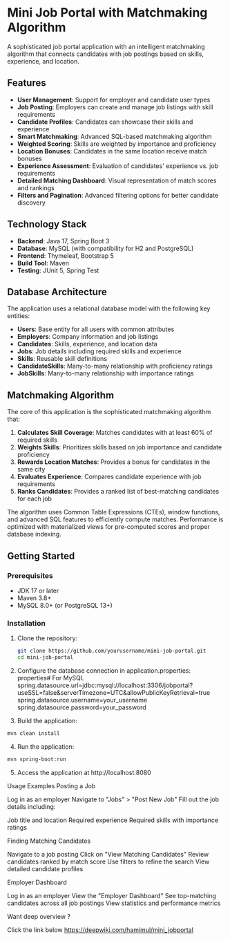 # Mini Job Portal with Matchmaking Algorithm

A sophisticated job portal application with an intelligent matchmaking algorithm that connects candidates with job postings based on skills, experience, and location.

## Features

- **User Management**: Support for employer and candidate user types
- **Job Posting**: Employers can create and manage job listings with skill requirements
- **Candidate Profiles**: Candidates can showcase their skills and experience
- **Smart Matchmaking**: Advanced SQL-based matchmaking algorithm
- **Weighted Scoring**: Skills are weighted by importance and proficiency
- **Location Bonuses**: Candidates in the same location receive match bonuses
- **Experience Assessment**: Evaluation of candidates' experience vs. job requirements
- **Detailed Matching Dashboard**: Visual representation of match scores and rankings
- **Filters and Pagination**: Advanced filtering options for better candidate discovery

## Technology Stack

- **Backend**: Java 17, Spring Boot 3
- **Database**: MySQL (with compatibility for H2 and PostgreSQL)
- **Frontend**: Thymeleaf, Bootstrap 5
- **Build Tool**: Maven
- **Testing**: JUnit 5, Spring Test

## Database Architecture

The application uses a relational database model with the following key entities:

- **Users**: Base entity for all users with common attributes
- **Employers**: Company information and job listings
- **Candidates**: Skills, experience, and location data
- **Jobs**: Job details including required skills and experience
- **Skills**: Reusable skill definitions
- **CandidateSkills**: Many-to-many relationship with proficiency ratings
- **JobSkills**: Many-to-many relationship with importance ratings

## Matchmaking Algorithm

The core of this application is the sophisticated matchmaking algorithm that:

1. **Calculates Skill Coverage**: Matches candidates with at least 60% of required skills
2. **Weights Skills**: Prioritizes skills based on job importance and candidate proficiency
3. **Rewards Location Matches**: Provides a bonus for candidates in the same city
4. **Evaluates Experience**: Compares candidate experience with job requirements
5. **Ranks Candidates**: Provides a ranked list of best-matching candidates for each job

The algorithm uses Common Table Expressions (CTEs), window functions, and advanced SQL features to efficiently compute matches. Performance is optimized with materialized views for pre-computed scores and proper database indexing.

## Getting Started

### Prerequisites

- JDK 17 or later
- Maven 3.8+
- MySQL 8.0+ (or PostgreSQL 13+)

### Installation

1. Clone the repository:
   ```bash
   git clone https://github.com/yourusername/mini-job-portal.git
   cd mini-job-portal
   ```

2. Configure the database connection in application.properties:
  properties# For MySQL
  spring.datasource.url=jdbc:mysql://localhost:3306/jobportal?useSSL=false&serverTimezone=UTC&allowPublicKeyRetrieval=true
  spring.datasource.username=your_username
  spring.datasource.password=your_password

3. Build the application:
```bash
mvn clean install
```

4. Run the application:
```bash
mvn spring-boot:run
```

5. Access the application at
   http://localhost:8080


Usage Examples
Posting a Job

Log in as an employer
Navigate to "Jobs" > "Post New Job"
Fill out the job details including:

Job title and location
Required experience
Required skills with importance ratings



Finding Matching Candidates

Navigate to a job posting
Click on "View Matching Candidates"
Review candidates ranked by match score
Use filters to refine the search
View detailed candidate profiles


Employer Dashboard

Log in as an employer
View the "Employer Dashboard"
See top-matching candidates across all job postings
View statistics and performance metrics

Want deep overview ?

Click the link below 
https://deepwiki.com/hamimul/mini_jobportal
